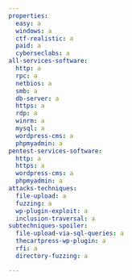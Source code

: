 ```yaml
---
properties:
  easy: a
  windows: a
  ctf-realistic: a
  paid: a
  cyberseclabs: a
all-services-software:
  http: a
  rpc: a
  netbios: a
  smb: a
  db-server: a
  https: a
  rdp: a
  winrm: a
  mysql: a
  wordpress-cms: a
  phpmyadmin: a
pentest-services-software:
  http: a
  https: a
  wordpress-cms: a
  phpmyadmin: a
attacks-techniques:
  file-upload: a
  fuzzing: a
  wp-plugin-exploit: a
  inclusion-traversal: a
subtechniques-spoiler:
  file-upload-via-sql-queries: a
  thecartpress-wp-plugin: a
  rfi: a
  directory-fuzzing: a

---
```

